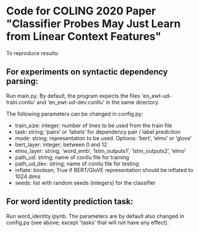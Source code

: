 # Code for COLING 2020 Paper "Classifier Probes May Just Learn from Linear Context Features"

To reproduce results: 

## For experiments on syntactic dependency parsing: 

Run main.py. 
By default, the program expects the files 'en_ewt-ud-train.conllu' and 'en_ewt-ud-dev.conllu' in the same directory. 

The following parameters can be changed in config.py:
* train_size: integer; number of lines to be used from the train file
* task: string; ’pairs’ or ’labels’ for dependency pair / label prediction
* mode: string; representation to be used. Options: ’bert’, ’elmo’ or ’glove’
* bert_layer: integer; between 0 and 12
* elmo_layer: string; ’word_emb’, ’lstm_outputs1’, ’lstm_outputs2’, ’elmo’
* path_ud: string; name of conllu file for training
* path_ud_dev: string; name of conllu file for testing
* inflate: boolean; True if BERT/GloVE representation should be inflated to 1024 dims
* seeds: list with random seeds (integers) for the classifier

## For word identity prediction task:

Run word_identity.ipynb. 
The parameters are by default also changed in config.py (see above; except 'tasks' that will not have any effect).
